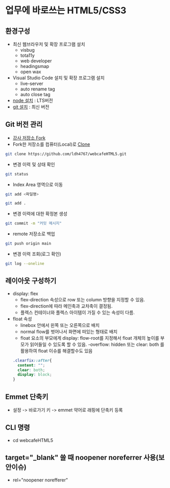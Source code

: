 # 업무에 바로쓰는 HTML5/CSS3

## 환경구성
- 최신 웹브라우저 및 확장 프로그램 설치
  - visbug
  - tota11y
  - web developer
  - headingsmap
  - open wax
- Visual Studio Code  설치 및 확장 프로그램 설치
  - live-server
  - auto rename tag
  - auto close tag
- [node 설치](https://nodejs.org/ko/)
: LTS버전
- [git 설치](https://git-scm.com/)
: 최신 버전

## Git 버전 관리
- [강사 저장소 Fork](https://github.com/seulbinim/webcafeHTML5)
- Fork한 저장소를 컴퓨터(Local)로 [Clone](https://github.com/ldh4767/webcafeHTML5.git)  
```bash
git clone https://github.com/ldh4767/webcafeHTML5.git
```  

- 변경 이력 및 상태 확인
```bash
git status
```  

- Index Area 영역으로 이동
```bash
git add <파일명>
```  
```bash
git add .
``` 
- 변경 이력에 대한 확정본 생성
```bash
git commit -m "커밋 메시지"
```  
- remote 저장소로 백업
```bash
git push origin main
``` 

- 변경 이력 조회(로그 확인)
```bash
git log --oneline
``` 

## 레이아웃 구성하기
- display: flex
  - flex-direction 속성으로 row 또는 column 방향을 지정할 수 있음.
  - flex-direction에 따라 메인축과 교차축이 결정됨.
  - 플렉스 컨테이너와 플렉스 아이템이 가질 수 있는 속성이 다름.
- float 속성
  - linebox 안에서 왼쪽 또는 오른쪽으로 배치
  - normal flow를 벗어나서 화면에 떠있는 형태로 배치
  - float 요소의 부모에게 display: flow-root를 지정해서 float 개체의 높이를 부모가 읽어들일 수 있도록 할 수 있음.
  -overflow: hidden 또는 clear: both 를 활용하여 float 이슈를 해결할수도 있음
  ```css
  .clearfix::after{
    content: "";
    clear: both;
    display: block;
  }
  ```  

## Emmet 단축키
- 설정 -> 바로가기 키 -> emmet 약어로 래핑에 단축키 등록

## CLI 명령
- cd webcafeHTML5

## target="_blank" 쓸 때 noopener noreferrer 사용(보안이슈)
- rel="noopener norefferer"